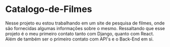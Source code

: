 # Catalogo-de-Filmes
 Nesse projeto eu estou trabalhando em um site de pesquisa de filmes, onde são fornecidas algumas informações sobre o mesmo. Ressaltando que esse projeto é o meu primeiro contato tanto com Django, quanto com React. Além de também ser o primeiro contato com API's e o Back-End em si.
